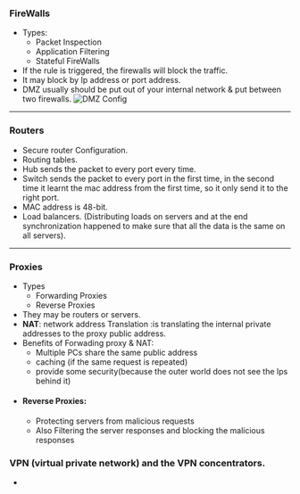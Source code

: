 ### FireWalls

  - Types:
    - Packet Inspection
    - Application Filtering
    - Stateful FireWalls
  - If the rule is triggered, the firewalls will block the traffic.
  - It may block by Ip address or port address.
  - DMZ usually should be put out of your internal network  & put between two firewalls.
  ![DMZ Config](/ComptiaSecurity/images/plan_topol_gw_dualdmz1.jpg)

---

### Routers

  - Secure router Configuration.
  - Routing tables.
  - Hub sends the packet to every port every time.
  - Switch sends the packet to every port in the first time, in the second time it learnt the mac address from the first time, so it only send it to the right port.
  - MAC address is 48-bit.
  - Load balancers. (Distributing loads on servers and at the end synchronization happened to make sure that all the data is the same on all servers).

---

### Proxies

  - Types
    - Forwarding Proxies
    - Reverse Proxies
  - They may be routers or servers.
  - __NAT__:  network address Translation :is translating the internal private addresses to the proxy public address.
  - Benefits of Forwading proxy & NAT:
    - Multiple PCs share the same public address
    - caching (if the same request is repeated)
    - provide some security(because the outer world does not see the Ips behind it)
  - #### Reverse Proxies:
    - Protecting servers from malicious requests
    - Also Filtering the server responses and blocking the malicious responses
### VPN (virtual private network) and the VPN concentrators.
  - 